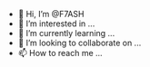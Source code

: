 - 👋 Hi, I’m @F7ASH
- 👀 I’m interested in ...
- 🌱 I’m currently learning ...
- 💞️ I’m looking to collaborate on ...
- 📫 How to reach me ...

<!---
F7ASH/F7ASH is a ✨ special ✨ repository because its `README.md` (this file) appears on your GitHub profile.
You can click the Preview link to take a look at your changes.
--->
